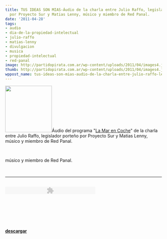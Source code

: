 ```yaml
---
title: TUS IDEAS SON MIAS-Áudio de la charla entre Julio Raffo, legislador porteño
  por Proyecto Sur y Matias Lenny, músico y miembro de Red Panal.
date: '2011-04-28'
tags:
- audio
- dia-de-la-propiedad-intelectual
- julio-raffo
- matias-lenny
- divulgacion
- musica
- propiedad-intelectual
- red-panal
image: http://partidopirata.com.ar/wp-content/uploads/2011/04/images4.jpeg
thumb: http://partidopirata.com.ar/wp-content/uploads/2011/04/images4.jpeg
wppost_name: tus-ideas-son-mias-audio-de-la-charla-entre-julio-raffo-legislador-porteno-por-proyecto-sur-y-matias-lenny-musico-y-miembro-de-red-panal
---
```


<a href="http://partidopirata.com.ar/wp-content/uploads/2011/04/images4.jpeg"><img class="alignleft size-full wp-image-838" title="images4" src="http://partidopirata.com.ar/wp-content/uploads/2011/04/images4.jpeg" alt="" width="150" height="150" /></a>Áudio del programa "<a href="https://marencoche.wordpress.com/2011/04/27/tus-ideas-son-mias/" target="_blank">La Mar en Coche</a>" de la charla entre Julio Raffo, legislador porteño por Proyecto Sur y Matias Lenny, músico y miembro de Red Panal.

&nbsp;

músico y miembro de Red Panal.

&nbsp;

<hr />

&nbsp;
<span style="text-align: left; display: block;"><object id="audioplayer1" width="290" height="24" type="application/x-shockwave-flash" data="https://s-ssl.wordpress.com/wp-content/plugins/audio-player/player.swf"><param name="movie" value="http://s-ssl.wordpress.com/wp-content/plugins/audio-player/player.swf" /><param name="FlashVars" value="&amp;bg=0xf8f8f8&amp;leftbg=0xeeeeee&amp;lefticon=0x666666&amp;rightbg=0xcccccc&amp;rightbghover=0x999999&amp;righticon=0x666666&amp;righticonhover=0xffffff&amp;text=0x666666&amp;slider=0x666666&amp;track=0xFFFFFF&amp;border=0x666666&amp;loader=0x9FFFB8&amp;soundFile=http%3A%2F%2Fmarencoche11.podomatic.com%2Fenclosure%2F2011-04-27T09_33_40-07_00.mp3" /><param name="quality" value="high" /><param name="menu" value="false" /><param name="bgcolor" value="#FFFFFF" /><param name="wmode" value="opaque" /></object>&nbsp;

&nbsp;

&nbsp;

</span>

&nbsp;

<strong><a href="http://marencoche11.podomatic.com/enclosure/2011-04-27T09_33_40-07_00.mp3" target="_blank">descargar</a></strong>

&nbsp;

&nbsp;
